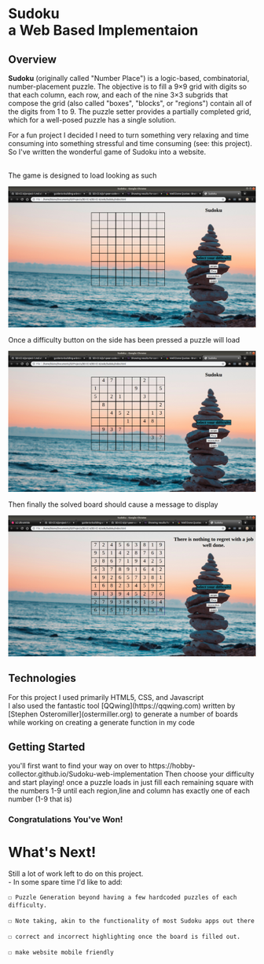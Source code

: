 # <b>Sudoku</b> <br>a Web Based Implementaion

## Overview


<b>Sudoku</b> (originally called "Number Place") is a logic-based, combinatorial, number-placement puzzle. The objective is to fill a 9×9 grid with digits so that each column, each row, and each of the nine 3×3 subgrids that compose the grid (also called "boxes", "blocks", or "regions") contain all of the digits from 1 to 9. The puzzle setter provides a partially completed grid, which for a well-posed puzzle has a single solution.

For a fun project I decided I need to turn something very relaxing and time consuming into something stressful and time consuming (see: this project). So I've written the wonderful game of Sudoku into a website.
<br><br>
<p>The game is designed to load looking as such</p>
<img src= "Readme/starting page.png">

<p>Once a difficulty button on the side has been pressed a puzzle will load </p>
<img src= "Readme/start of a board.png">

<p>Then finally the solved board should cause a message to display</p>

<img src= "Readme/winning screenshot.png">

## Technologies
<p>For this project I used primarily HTML5, CSS, and Javascript<br>I also used the fantastic tool [QQwing](https://qqwing.com) written by [Stephen Osteromiller](ostermiller.org) to generate a number of boards while working on creating a generate function in my code</p>


## Getting Started
<p>you'll first want to find your way on over to https://hobby-collector.github.io/Sudoku-web-implementation Then choose your difficulty and start playing! once a puzzle loads in just fill each remaining square with the numbers 1-9 until each region,line and column has exactly one of each number (1-9 that is) </p>

### Congratulations You've Won!

# What's Next!

Still a lot of work left to do on this project. 
<br>- In some spare time I'd like to add:<br>

    ☐ Puzzle Generation beyond having a few hardcoded puzzles of each difficulty.

	☐ Note taking, akin to the functionality of most Sudoku apps out there

	☐ correct and incorrect highlighting once the board is filled out.

	☐ make website mobile friendly
